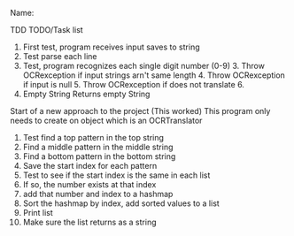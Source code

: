 Name:

TDD TODO/Task list

1. First test, program receives input saves to string
2. Test parse each line
2. Test, program recognizes each single digit number (0-9)
   3. Throw OCRexception if input strings arn't same length
   4. Throw OCRexception if input is null
   5. Throw OCRexception if does not translate
   6.
7. Empty String Returns empty String

Start of a new approach to the project (This worked)
This program only needs to create on object which is an OCRTranslator
1. Test find a top pattern in the top string
2. Find a middle pattern in the middle string
3. Find a bottom pattern in the bottom string
4. Save the start index for each pattern
5. Test to see if the start index is the same in each list
6. If so, the number exists at that index
7. add that number and index to a hashmap
8. Sort the hashmap by index, add sorted values to a list
9. Print list
10. Make sure the list returns as a string